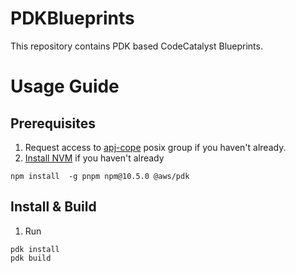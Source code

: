 # PDKBlueprints

This repository contains PDK based CodeCatalyst Blueprints.

# Usage Guide

## Prerequisites

1. Request access to [apj-cope](https://permissions.amazon.com/group.mhtml?group=apj-cope&group_type=posix) posix group if you haven't already.
1. [Install NVM](https://github.com/nvm-sh/nvm#installing-and-updating) if you haven't already

```
npm install  -g pnpm npm@10.5.0 @aws/pdk
```

## Install & Build

1. Run 
```
pdk install
pdk build
```
